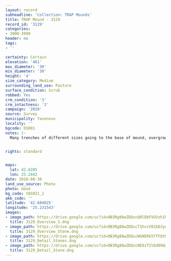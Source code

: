 ```yaml
---
layout: record
subheadline: 'Collection: TRAP Mounds'
title: TRAP Mound - 3129
record_id: '3129'
categories:
- 3000-3999
header: no
tags:
- ''

certainty: Certain
elevation: '461'
max_diameter: '30'
min_diameter: '30'
height: '4'
size_category: Medium
surrounding_land_use: Pasture
surface_condition: Scrub
robbed: Yes
crm_condition: '3'
crm_intactness: '2'
campaign: '2010'
source: Survey
municipality: Yasenovo
locality: ''
bgcode: DS001
notes: |-
  Many trenches of different sizes going to the base of mound, overgrown with trees and bushes, clusters of big stones.


rights: standard


maps:
  lat: 42.6285
  lon: 25.2442
date: 2018-08-30
land_use_source: Photo
photo: Good
bg_code: YAS021_2
akb_code: ''
latitude: '42.684025'
longitude: '25.231543'
images:
- image_path: https://drive.google.com/uc?id=0B3Rg88wZDQscQ0lDbFVGVzh1MEE
  title: 3129_Overview_S.dng
- image_path: https://drive.google.com/uc?id=0B3Rg88wZDQscT1hvcV81bDJyeU0
  title: 3129_Overview_Stone.dng
- image_path: https://drive.google.com/uc?id=0B3Rg88wZDQscWGNERk5YTFQtMWs
  title: 3129_Detail_Stones.dng
- image_path: https://drive.google.com/uc?id=0B3Rg88wZDQscNE8zT2l6d09QaUU
  title: 3129_Detail_Stone.dng
---
```

